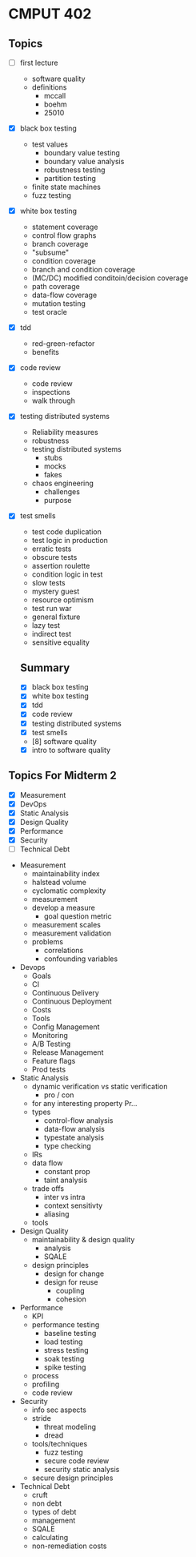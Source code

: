 # CMPUT 402

## Topics

- [ ] first lecture
  - software quality
  - definitions
    - mccall
    - boehm
    - 25010
- [x] black box testing
  - test values
    - boundary value testing
    - boundary value analysis
    - robustness testing
    - partition testing
  - finite state machines
  - fuzz testing
- [x] white box testing
  - statement coverage
  - control flow graphs
  - branch coverage
  - "subsume"
  - condition coverage
  - branch and condition coverage
  - (MC/DC) modified conditoin/decision coverage
  - path coverage
  - data-flow coverage
  - mutation testing
  - test oracle
- [x] tdd
  - red-green-refactor
  - benefits
- [x] code review
  - code review
  - inspections
  - walk through
- [x] testing distributed systems
  - Reliability measures
  - robustness
  - testing distributed systems
    - stubs
    - mocks
    - fakes
  - chaos engineering
    - challenges
    - purpose
- [x] test smells

  - test code duplication
  - test logic in production
  - erratic tests
  - obscure tests
  - assertion roulette
  - condition logic in test
  - slow tests
  - mystery guest
  - resource optimism
  - test run war
  - general fixture
  - lazy test
  - indirect test
  - sensitive equality

  ## Summary

  - [x] black box testing
  - [x] white box testing
  - [x] tdd
  - [x] code review
  - [x] testing distributed systems
  - [x] test smells
  - [8] software quality
  - [x] intro to software quality

## Topics For Midterm 2

- [x] Measurement
- [x] DevOps
- [x] Static Analysis
- [x] Design Quality
- [x] Performance
- [x] Security
- [ ] Technical Debt

- Measurement
  - maintainability index
  - halstead volume
  - cyclomatic complexity
  - measurement
  - develop a measure
    - goal question metric
  - measurement scales
  - measurement validation
  - problems
    - correlations
    - confounding variables
- Devops
  - Goals
  - CI
  - Continuous Delivery
  - Continuous Deployment
  - Costs
  - Tools
  - Config Management
  - Monitoring
  - A/B Testing
  - Release Management
  - Feature flags
  - Prod tests
- Static Analysis
  - dynamic verification vs static verification
    - pro / con
  - for any interesting property Pr...
  - types
    - control-flow analysis
    - data-flow analysis
    - typestate analysis
    - type checking
  - IRs
  - data flow
    - constant prop
    - taint analysis
  - trade offs
    - inter vs intra
    - context sensitivty
    - aliasing
  - tools
- Design Quality
  - maintainability & design quality
    - analysis
    - SQALE
  - design principles
    - design for change
    - design for reuse
      - coupling
      - cohesion
- Performance
  - KPI
  - performance testing
    - baseline testing
    - load testing
    - stress testing
    - soak testing
    - spike testing
  - process
  - profiling
  - code review
- Security
  - info sec aspects
  - stride
    - threat modeling
    - dread
  - tools/techniques
    - fuzz testing
    - secure code review
    - security static analysis
  - secure design principles
- Technical Debt
  - cruft
  - non debt
  - types of debt
  - management
  - SQALE
  - calculating
  - non-remediation costs
